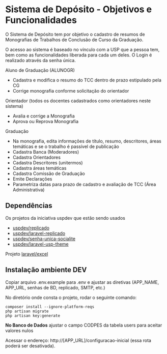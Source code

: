 # Sistema de Depósito - Objetivos e Funcionalidades
<p>O Sistema de Depósito tem por objetivo o cadastro de resumos de Monografias de Trabalhos de Conclusão de Curso da Graduação.</p>
<p>O acesso ao sistema é baseado no vínculo com a USP que a pessoa tem, bem como as funcionalidades liberada para cada um deles. 
O Login é realizado através da senha única.</p>
<p>Aluno de Graduação (ALUNOGR)<br/>
<ul>
    <li>Cadastra e modifica o resumo do TCC dentro de prazo estipulado pela CG</li>
    <li>Corrige monografia conforme solicitação do orientador</li>
</ul>
</p>
<p>Orientador (todos os docentes cadastrados como orientadores neste sistema)<br/>
<ul>
    <li>Avalia e corrige a Monografia</li>
    <li>Aprova ou Reprova Monografia</li>
</ul>
</p>
<p>Graduação<br/>
<ul>
    <li>Na monografia, edita informações de título, resumo, descritores, áreas temáticas e se o trabalho é passível de publicação</li>
    <li>Cadastra Banca (Moderadores)</li>
    <li>Cadastra Orientadores</li>
    <li>Cadastra Descritores (unitermos)</li>
    <li>Cadastra áreas temáticas</li>
    <li>Cadastra Comissão de Graduação</li>
    <li>Emite Declarações</li>
    <li>Parametriza datas para prazo de cadastro e avaliação de TCC (Área Administrativa)</li>
</ul>
</p>

## Dependências

<p>
Os projetos da iniciativa uspdev que estão sendo usados

* [uspdev/replicado](https://github.com/uspdev/replicado)
* [uspdev/laravel-replicado](https://github.com/uspdev/laravel-replicado)
* [uspdev/senha-unica-socialite](https://github.com/uspdev/senhaunica-socialite)
* [uspdev/laravel-usp-theme](https://github.com/uspdev/laravel-usp-theme)

Projeto [laravel/excel](https://laravel-excel.com/)  
</p>

## Instalação ambiente DEV

<p>Copiar arquivo .env.example para .env e ajustar as diretivas (APP_NAME, APP_URL, senhas de BD, replicado, SMTP, etc.)</p>

<p>No diretório onde consta o projeto, rodar o seguinte comando:</p>

```
composer install --ignore-platform-reqs
php artisan migrate
php artisan key:generate

```

<p><b>No Banco de Dados</b> ajustar o campo CODPES da tabela users para aceitar valores nulos</p>

Acessar o endereço: http://[APP_URL]/configuracao-inicial (essa rota poderá ser desativada).

